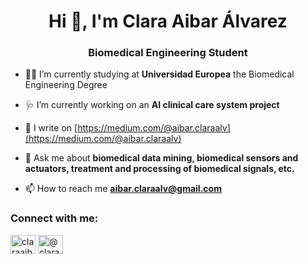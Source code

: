 <h1 align="center">Hi 👋, I'm Clara Aibar Álvarez</h1>
<h3 align="center">Biomedical Engineering Student</h3>

- 🧬🦾 I’m currently studying at **Universidad Europea** the Biomedical Engineering Degree
- 🩺 I’m currently working on an  **AI clinical care system project**
- 📝 I write on [https://medium.com/@aibar.claraalv](https://medium.com/@aibar.claraalv)

- 💬 Ask me about **biomedical data mining, biomedical sensors and actuators, treatment and processing of biomedical signals, etc.**

- 📫 How to reach me **aibar.claraalv@gmail.com**

<h3 align="left">Connect with me:</h3>
<p align="left">
<a href="[https://www.linkedin.com/in/clara-aibar-álvarez/]([https://www.linkedin.com/in/clara-aibar-álvarez]([https://www.linkedin.com/in/clara-aibar-álvarez/](https://www.linkedin.com/in/clara-aibar-álvarez/))/)" target="blank"><img align="center" src="https://raw.githubusercontent.com/claraaibar/github-profile-readme-generator/master/src/images/icons/Social/linked-in-alt.svg" alt="claraaibar" height="30" width="40" /></a>
<a href="https://medium.com/@aibar.claraalv" target="blank"><img align="center" src="https://raw.githubusercontent.com/claraaibar/github-profile-readme-generator/master/src/images/icons/Social/medium.svg" alt="@claraaibar.data" height="30" width="40" /></a>
</p>
